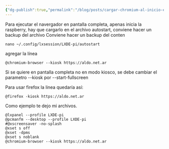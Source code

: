 ```yaml
---
{"dg-publish":true,"permalink":"/blog/posts/cargar-chromium-al-inicio-en-rasbperry-pi-28modo-kiosco-29/"}
---
```


Para ejecutar el navergador en pantalla completa, apenas inicia la raspberry, hay que cargarlo en el archivo autostart, conviene hacer un backup del archivo
Conviene hacer un backup del conten
```
nano ~/.config/lxsession/LXDE-pi/autostart
```
agregar la línea
```
@chromium-browser --kiosk https://aldo.net.ar
```
Si se quiere en pantalla completa no en modo kiosco, se debe cambiar el parametro \-\-kiosk por \-\-start\-fullscreen

Para usar firefox la linea quedaría así:
```
@firefox -kiosk https://aldo.net.ar
```

Como ejemplo te dejo mi archivos.
```
@lxpanel --profile LXDE-pi
@pcmanfm --desktop --profile LXDE-pi
#@xscreensaver -no-splash
@xset s off
@xset -dpms
@xset s noblank
@chromium-browser --kiosk https://aldo.net.ar
```
